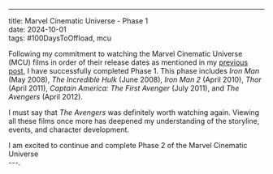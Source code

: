 ---
title: Marvel Cinematic Universe - Phase 1  
date: 2024-10-01  
tags: #100DaysToOffload, mcu

Following my commitment to watching the Marvel Cinematic Universe (MCU) films in order of their release dates as mentioned in my [previous post]({filename}/posts/2024/Sep/19/watching-marvel-movies-in-order.md), I have successfully completed Phase 1. This phase includes *Iron Man* (May 2008), *The Incredible Hulk* (June 2008), *Iron Man 2*
(April 2010), *Thor* (April 2011), *Captain America: The First Avenger* (July 2011), and *The Avengers* (April 2012).

I must say that *The Avengers* was definitely worth watching again. Viewing all these films once more has deepened my understanding of the storyline, events, and character development.

I am excited to continue and complete Phase 2 of the Marvel Cinematic Universe  
---.
